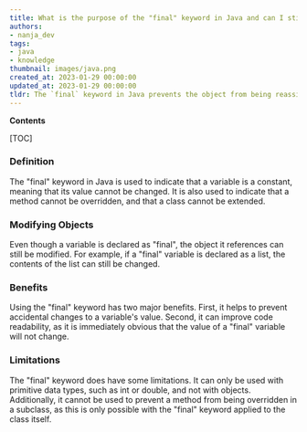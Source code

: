 ```yaml
---
title: What is the purpose of the "final" keyword in Java and can I still modify an object after it has been declared final?
authors:
- nanja_dev
tags:
- java
- knowledge
thumbnail: images/java.png
created_at: 2023-01-29 00:00:00
updated_at: 2023-01-29 00:00:00
tldr: The `final` keyword in Java prevents the object from being reassigned to a different object, but it does not prevent the object`s contents from being modified.
---
```


**Contents**

[TOC]

### Definition
The "final" keyword in Java is used to indicate that a variable is a constant, meaning that its value cannot be changed. It is also used to indicate that a method cannot be overridden, and that a class cannot be extended.

### Modifying Objects
Even though a variable is declared as "final", the object it references can still be modified. For example, if a "final" variable is declared as a list, the contents of the list can still be changed.

### Benefits
Using the "final" keyword has two major benefits. First, it helps to prevent accidental changes to a variable's value. Second, it can improve code readability, as it is immediately obvious that the value of a "final" variable will not change.

### Limitations
The "final" keyword does have some limitations. It can only be used with primitive data types, such as int or double, and not with objects. Additionally, it cannot be used to prevent a method from being overridden in a subclass, as this is only possible with the "final" keyword applied to the class itself.
